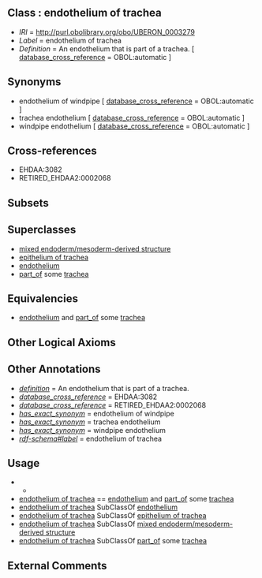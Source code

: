 
## Class : endothelium of trachea

 * *IRI* = http://purl.obolibrary.org/obo/UBERON_0003279
 * *Label* = endothelium of trachea
 * *Definition* = An endothelium that is part of a trachea. [ [database_cross_reference](../../ef/oboInOwl#hasDbXref.md) = OBOL:automatic ]

## Synonyms

 * endothelium of windpipe [ [database_cross_reference](../../ef/oboInOwl#hasDbXref.md) = OBOL:automatic ]
 * trachea endothelium [ [database_cross_reference](../../ef/oboInOwl#hasDbXref.md) = OBOL:automatic ]
 * windpipe endothelium [ [database_cross_reference](../../ef/oboInOwl#hasDbXref.md) = OBOL:automatic ]

## Cross-references

 * EHDAA:3082
 * RETIRED_EHDAA2:0002068

## Subsets


## Superclasses

 * [mixed endoderm/mesoderm-derived structure](../../UBERON/77/UBERON_0000077.md)
 * [epithelium of trachea](../../UBERON/01/UBERON_0001901.md)
 * [endothelium](../../UBERON/86/UBERON_0001986.md)
 * [part_of](../../BFO/50/BFO_0000050.md) some [trachea](../../UBERON/26/UBERON_0003126.md)

## Equivalencies

 * [endothelium](../../UBERON/86/UBERON_0001986.md) and [part_of](../../BFO/50/BFO_0000050.md) some [trachea](../../UBERON/26/UBERON_0003126.md)

## Other Logical Axioms


## Other Annotations

 * *[definition](../../IAO/15/IAO_0000115.md)* = An endothelium that is part of a trachea.
 * *[database_cross_reference](../../ef/oboInOwl#hasDbXref.md)* = EHDAA:3082
 * *[database_cross_reference](../../ef/oboInOwl#hasDbXref.md)* = RETIRED_EHDAA2:0002068
 * *[has_exact_synonym](../../ym/oboInOwl#hasExactSynonym.md)* = endothelium of windpipe
 * *[has_exact_synonym](../../ym/oboInOwl#hasExactSynonym.md)* = trachea endothelium
 * *[has_exact_synonym](../../ym/oboInOwl#hasExactSynonym.md)* = windpipe endothelium
 * *[rdf-schema#label](../../el/rdf-schema#label.md)* = endothelium of trachea

## Usage

 * -
 * [endothelium of trachea](../../UBERON/79/UBERON_0003279.md) == [endothelium](../../UBERON/86/UBERON_0001986.md) and [part_of](../../BFO/50/BFO_0000050.md) some [trachea](../../UBERON/26/UBERON_0003126.md)
 * [endothelium of trachea](../../UBERON/79/UBERON_0003279.md) SubClassOf [endothelium](../../UBERON/86/UBERON_0001986.md)
 * [endothelium of trachea](../../UBERON/79/UBERON_0003279.md) SubClassOf [epithelium of trachea](../../UBERON/01/UBERON_0001901.md)
 * [endothelium of trachea](../../UBERON/79/UBERON_0003279.md) SubClassOf [mixed endoderm/mesoderm-derived structure](../../UBERON/77/UBERON_0000077.md)
 * [endothelium of trachea](../../UBERON/79/UBERON_0003279.md) SubClassOf [part_of](../../BFO/50/BFO_0000050.md) some [trachea](../../UBERON/26/UBERON_0003126.md)

## External Comments

